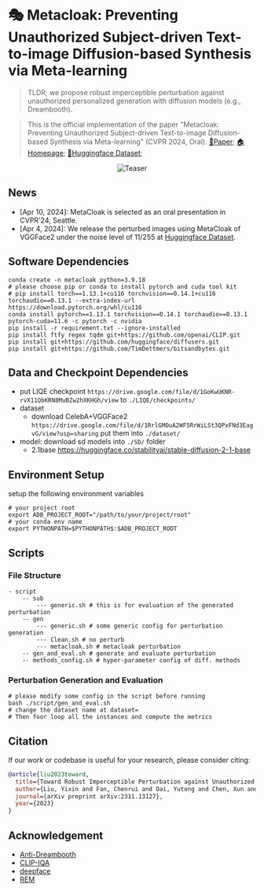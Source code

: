 # 🎭 Metacloak: Preventing Unauthorized Subject-driven Text-to-image Diffusion-based Synthesis via Meta-learning
> TLDR; we propose robust imperceptible perturbation against unauthorized personalized generation with diffusion models (e.g., Dreambooth).

> This is the official implementation of the paper "Metacloak: Preventing Unauthorized Subject-driven Text-to-image Diffusion-based Synthesis via Meta-learning" (CVPR 2024, Oral). [📄Paper](https://arxiv.org/abs/2311.13127); [🏠Homepage](https://metacloak.github.io); [🤗Huggingface Dataset](https://huggingface.co/datasets/yixin/metacloak_celeba_vggface2); 
<!-- The complete code and data will be released upon acceptance. Four sampled IDs from VGGFace2 (clean and protected images with our method with $r=11/255$) are released under the `./example_data/` folder. Free feel to test out the protection performance.  -->
<div align="center">
    <img src="./teaser.png" alt="Teaser">
</div>

<!-- ## Algorithm Flow

![Framework](./framework.png) -->

## News
- [Apr 10, 2024]: MetaCloak is selected as an oral presentation in CVPR'24, Seattle. 
- [Apr 4, 2024]: We release the perturbed images using MetaCloak of VGGFace2 under the noise level of $11/255$ at [Huggingface Dataset](https://huggingface.co/datasets/yixin/metacloak_vggface2_protected_11). 

## Software Dependencies
```shell
conda create -n metacloak python=3.9.18
# please choose pip or conda to install pytorch and cuda tool kit
# pip install torch==1.13.1+cu116 torchvision==0.14.1+cu116 torchaudio==0.13.1 --extra-index-url https://download.pytorch.org/whl/cu116
conda install pytorch==1.13.1 torchvision==0.14.1 torchaudio==0.13.1 pytorch-cuda=11.6 -c pytorch -c nvidia
pip install -r requirement.txt --ignore-installed
pip install ftfy regex tqdm git+https://github.com/openai/CLIP.git
pip install git+https://github.com/huggingface/diffusers.git
pip install git+https://github.com/TimDettmers/bitsandbytes.git
```

## Data and Checkpoint Dependencies
- put LIQE checkpoint `https://drive.google.com/file/d/1GoKwUKNR-rvX11QbKRN8MuBZw2hXKHGh/view` to `./LIQE/checkpoints/`
- dataset 
    - download CelebA+VGGFace2 `https://drive.google.com/file/d/1RrlGMOuA2WF5RrWiLSt3QPxFNd3EagvG/view?usp=sharing` put them into `./dataset/`
- model: download sd models into `./SD/` folder
    - 2.1base https://huggingface.co/stabilityai/stable-diffusion-2-1-base


## Environment Setup
setup the following environment variables 
```shell
# your project root
export ADB_PROJECT_ROOT="/path/to/your/project/root"
# your conda env name
export PYTHONPATH=$PYTHONPATH$:$ADB_PROJECT_ROOT
```

## Scripts 
### File Structure
```shell
- script
    -- sub
        --- generic.sh # this is for evaluation of the generated perturbation
    -- gen 
        --- generic.sh # some generic config for perturbation generation
        --- Clean.sh # no perturb 
        --- metacloak.sh # metacloak perturbation
    -- gen_and_eval.sh # generate and evaluate perturbation
    -- methods_config.sh # hyper-parameter config of diff. methods  
```

### Perturbation Generation and Evaluation
```shell
# please modify some config in the script before running
bash ./script/gen_and_eval.sh
# change the dataset name at dataset=
# Then foor loop all the instances and compute the metrics 
```


## Citation
If our work or codebase is useful for your research, please consider citing:
```bibtex
@article{liu2023toward,
  title={Toward Robust Imperceptible Perturbation against Unauthorized Text-to-image Diffusion-based Synthesis},
  author={Liu, Yixin and Fan, Chenrui and Dai, Yutong and Chen, Xun and Zhou, Pan and Sun, Lichao},
  journal={arXiv preprint arXiv:2311.13127},
  year={2023}
}
```


## Acknowledgement
- [Anti-Dreambooth](https://github.com/VinAIResearch/Anti-DreamBooth)
- [CLIP-IQA](https://github.com/IceClear/CLIP-IQA?tab=readme-ov-file)
- [deepface](https://github.com/serengil/deepface)
- [REM](https://github.com/fshp971/robust-unlearnable-examples)
